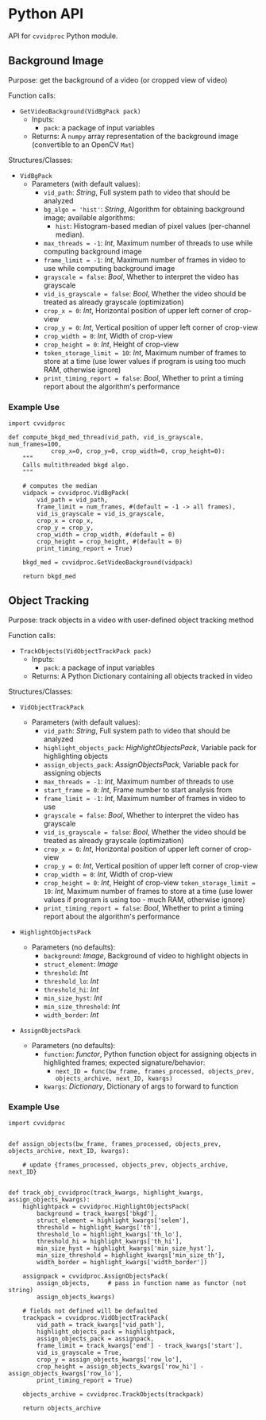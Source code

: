 # Python API

API for `cvvidproc` Python module.



## Background Image

Purpose: get the background of a video (or cropped view of video)

Function calls:
- `GetVideoBackground(VidBgPack pack)`
    - Inputs:
        - `pack`: a package of input variables
    - Returns: A `numpy` array representation of the background image (convertible to an OpenCV `Mat`)

Structures/Classes:
- `VidBgPack`
    - Parameters (with default values):
        - `vid_path`: *String*, Full system path to video that should be analyzed
        - `bg_algo = 'hist'`: *String*, Algorithm for obtaining background image; available algorithms:
            - `hist`: Histogram-based median of pixel values (per-channel median).
        - `max_threads = -1`: *Int*, Maximum number of threads to use while computing background image
        - `frame_limit = -1`: *Int*, Maximum number of frames in video to use while computing background image
        - `grayscale = false`: *Bool*, Whether to interpret the video has grayscale
        - `vid_is_grayscale = false`: *Bool*, Whether the video should be treated as already grayscale (optimization)
        - `crop_x = 0`: *Int*, Horizontal position of upper left corner of crop-view
        - `crop_y = 0`: *Int*, Vertical position of upper left corner of crop-view
        - `crop_width = 0`: *Int*, Width of crop-view
        - `crop_height = 0`: *Int*, Height of crop-view
        - `token_storage_limit = 10`: *Int*, Maximum number of frames to store at a time (use lower values if program is using too much RAM, otherwise ignore)
        - `print_timing_report = false`: *Bool*, Whether to print a timing report about the algorithm's performance


### Example Use

```PY
import cvvidproc

def compute_bkgd_med_thread(vid_path, vid_is_grayscale, num_frames=100, 
            crop_x=0, crop_y=0, crop_width=0, crop_height=0):
    """
    Calls multithreaded bkgd algo.
    """

    # computes the median
    vidpack = cvvidproc.VidBgPack(
        vid_path = vid_path,
        frame_limit = num_frames, #(default = -1 -> all frames),
        vid_is_grayscale = vid_is_grayscale,
        crop_x = crop_x,
        crop_y = crop_y,
        crop_width = crop_width, #(default = 0)
        crop_height = crop_height, #(default = 0)
        print_timing_report = True)

    bkgd_med = cvvidproc.GetVideoBackground(vidpack)

    return bkgd_med
```



## Object Tracking

Purpose: track objects in a video with user-defined object tracking method

Function calls:
- `TrackObjects(VidObjectTrackPack pack)`
    - Inputs:
        - `pack`: a package of input variables
    - Returns: A Python Dictionary containing all objects tracked in video

Structures/Classes:
- `VidObjectTrackPack`
    - Parameters (with default values):
        - `vid_path`: *String*, Full system path to video that should be analyzed
        - `highlight_objects_pack`: *HighlightObjectsPack*, Variable pack for highlighting objects
        - `assign_objects_pack`: *AssignObjectsPack*, Variable pack for assigning objects
        - `max_threads = -1`: *Int*, Maximum number of threads to use
        - `start_frame = 0`: *Int*, Frame number to start analysis from
        - `frame_limit = -1`: *Int*, Maximum number of frames in video to use
        - `grayscale = false`: *Bool*, Whether to interpret the video has grayscale
        - `vid_is_grayscale = false`: *Bool*, Whether the video should be treated as already grayscale (optimization)
        - `crop_x = 0`: *Int*, Horizontal position of upper left corner of crop-view
        - `crop_y = 0`: *Int*, Vertical position of upper left corner of crop-view
        - `crop_width = 0`: *Int*, Width of crop-view
        - `crop_height = 0`: *Int*, Height of crop-view
        `token_storage_limit = 10`: *Int*, Maximum number of frames to store at a time (use lower values if program is using too - much RAM, otherwise ignore)
        - `print_timing_report = false`: *Bool*, Whether to print a timing report about the algorithm's performance

- `HighlightObjectsPack`
    - Parameters (no defaults):
        - `background`: *Image*, Background of video to highlight objects in
        - `struct_element`: *Image*
        - `threshold`: *Int*
        - `threshold_lo`: *Int*
        - `threshold_hi`: *Int*
        - `min_size_hyst`: *Int*
        - `min_size_threshold`: *Int*
        - `width_border`: *Int*

- `AssignObjectsPack`
    - Parameters (no defaults):
        - `function`: *functor*, Python function object for assigning objects in highlighted frames; expected signature/behavior:
            - `next_ID = func(bw_frame, frames_processed, objects_prev, objects_archive, next_ID, kwargs)`
        - `kwargs`: *Dictionary*, Dictionary of args to forward to function

### Example Use

```PY
import cvvidproc


def assign_objects(bw_frame, frames_processed, objects_prev, objects_archive, next_ID, kwargs):

    # update {frames_processed, objects_prev, objects_archive, next_ID}


def track_obj_cvvidproc(track_kwargs, highlight_kwargs, assign_objects_kwargs):
    highlightpack = cvvidproc.HighlightObjectsPack(
        background = track_kwargs['bkgd'],
        struct_element = highlight_kwargs['selem'],
        threshold = highlight_kwargs['th'],
        threshold_lo = highlight_kwargs['th_lo'],
        threshold_hi = highlight_kwargs['th_hi'],
        min_size_hyst = highlight_kwargs['min_size_hyst'],
        min_size_threshold = highlight_kwargs['min_size_th'],
        width_border = highlight_kwargs['width_border'])

    assignpack = cvvidproc.AssignObjectsPack(
        assign_objects,     # pass in function name as functor (not string)
        assign_objects_kwargs)

    # fields not defined will be defaulted
    trackpack = cvvidproc.VidObjectTrackPack(
        vid_path = track_kwargs['vid_path'],
        highlight_objects_pack = highlightpack,
        assign_objects_pack = assignpack,
        frame_limit = track_kwargs['end'] - track_kwargs['start'],
        vid_is_grayscale = True,
        crop_y = assign_objects_kwargs['row_lo'],
        crop_height = assign_objects_kwargs['row_hi'] - assign_objects_kwargs['row_lo'],
        print_timing_report = True)

    objects_archive = cvvidproc.TrackObjects(trackpack)

    return objects_archive
```



